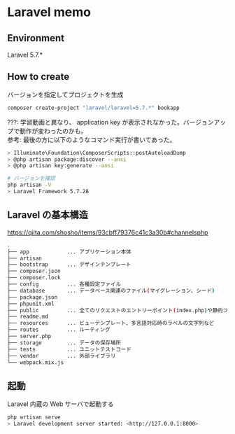 # Laravel memo

## Environment

Laravel 5.7.\*

## How to create

バージョンを指定してプロジェクトを生成

```sh
composer create-project "laravel/laravel=5.7.*" bookapp
```

???: 学習動画と異なり、 application key が表示されなかった。バージョンアップで動作が変わったのかも。  
参考: 最後の方に以下のようなコマンド実行が書いてあった。

```sh
> Illuminate\Foundation\ComposerScripts::postAutoloadDump
> @php artisan package:discover --ansi
> @php artisan key:generate --ansi
```

```sh
# バージョンを確認
php artisan -V
> Laravel Framework 5.7.28
```

## Laravel の基本構造

https://qiita.com/shosho/items/93cbff79376c41c3a30b#channelsphp

```sh
.
├── app            ... アプリケーション本体
├── artisan
├── bootstrap      ... デザインテンプレート
├── composer.json
├── composer.lock
├── config         ... 各種設定ファイル
├── database       ... データベース関連のファイル(マイグレーション、シード)
├── package.json
├── phpunit.xml
├── public         ... 全てのリクエストのエントリーポイント(index.php)や静的ファイル(css, js, 画像, faviconなど)
├── readme.md
├── resources      ... ビューテンプレート、多言語対応時のラベルの文字列など
├── routes         ... ルーティング
├── server.php
├── storage        ... データの保存場所
├── tests          ... ユニットテストコード
├── vendor         ... 外部ライブラリ
└── webpack.mix.js
```

## 起動

Laravel 内蔵の Web サーバで起動する

```sh
php artisan serve
> Laravel development server started: <http://127.0.0.1:8000>
```

